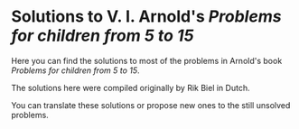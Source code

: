 Solutions to V. I. Arnold's _Problems for children from 5 to 15_
===============================================================

Here you can find the solutions to most of the problems in Arnold's book _Problems for children from 5 to 15_.

The solutions here were compiled originally by Rik Biel in Dutch.

You can translate these solutions or propose new ones to the still unsolved problems.
